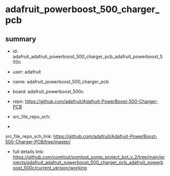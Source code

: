 # adafruit_powerboost_500_charger_pcb
 
## summary 
* id: adafruit_adafruit_powerboost_500_charger_pcb_adafruit_powerboost_500c
* user: adafruit
* name: adafruit_powerboost_500_charger_pcb
* board: adafruit_powerboost_500c
* repo: https://github.com/adafruit/Adafruit-PowerBoost-500-Charger-PCB



* src_file_repo_sch: 
*
 src_file_repo_sch_link: https://github.com/adafruit/Adafruit-PowerBoost-500-Charger-PCB/tree/master/
* full details link: https://github.com/oomlout/oomlout_oomp_project_bot_v_2/tree/main/projects/adafruit_adafruit_powerboost_500_charger_pcb_adafruit_powerboost_500c/current_version/working  






